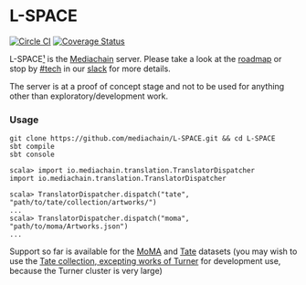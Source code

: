 # L-SPACE

[![Circle CI](https://circleci.com/gh/mediachain/L-SPACE.svg?style=svg)](https://circleci.com/gh/mediachain/L-SPACE)
[![Coverage Status](https://coveralls.io/repos/github/mediachain/L-SPACE/badge.svg?branch=master)](https://coveralls.io/github/mediachain/L-SPACE?branch=master)

L-SPACE[¹](http://wiki.lspace.org/mediawiki/L-space) is the [Mediachain](https://medium.com/mine-labs/introducing-mediachain-a696f8fd2035) server. Please take a look at the [roadmap](https://medium.com/mine-labs/mediachain-developer-update-v-a7f6006ad953) or stop by [#tech](https://mediachain.slack.com/messages/tech/) in our [slack](https://mediachain-slack.herokuapp.com/) for more details.

The server is at a proof of concept stage and not to be used for anything other than exploratory/development work.

### Usage
```
git clone https://github.com/mediachain/L-SPACE.git && cd L-SPACE
sbt compile
sbt console
```

```
scala> import io.mediachain.translation.TranslatorDispatcher
import io.mediachain.translation.TranslatorDispatcher

scala> TranslatorDispatcher.dispatch("tate", "path/to/tate/collection/artworks/")
...
scala> TranslatorDispatcher.dispatch("moma", "path/to/moma/Artworks.json")
...
```

Support so far is available for the [MoMA](https://github.com/MuseumofModernArt/collection) and [Tate](https://github.com/tategallery/collection) datasets (you may wish to use the [Tate collection, excepting works of Turner](https://github.com/parkan/collection-sans-turner) for development use, because the Turner cluster is very large)
